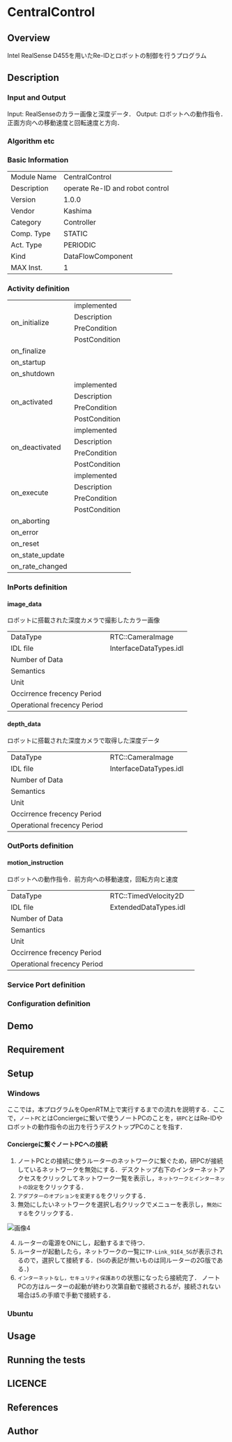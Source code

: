 ﻿# CentralControl

## Overview
Intel RealSense D455を用いたRe-IDとロボットの制御を行うプログラム

## Description



### Input and Output
Input: RealSenseのカラー画像と深度データ．
Output: ロボットへの動作指令．正面方向への移動速度と回転速度と方向．

### Algorithm etc



### Basic Information

|  |  |
----|---- 
| Module Name | CentralControl |
| Description | operate Re-ID and robot control |
| Version | 1.0.0 |
| Vendor | Kashima |
| Category | Controller |
| Comp. Type | STATIC |
| Act. Type | PERIODIC |
| Kind | DataFlowComponent |
| MAX Inst. | 1 |

### Activity definition

<table>
  <tr>
    <td rowspan="4">on_initialize</td>
    <td colspan="2">implemented</td>
    <tr>
      <td>Description</td>
      <td></td>
    </tr>
    <tr>
      <td>PreCondition</td>
      <td></td>
    </tr>
    <tr>
      <td>PostCondition</td>
      <td></td>
    </tr>
  </tr>
  <tr>
    <td>on_finalize</td>
    <td colspan="2"></td>
  </tr>
  <tr>
    <td>on_startup</td>
    <td colspan="2"></td>
  </tr>
  <tr>
    <td>on_shutdown</td>
    <td colspan="2"></td>
  </tr>
  <tr>
    <td rowspan="4">on_activated</td>
    <td colspan="2">implemented</td>
    <tr>
      <td>Description</td>
      <td></td>
    </tr>
    <tr>
      <td>PreCondition</td>
      <td></td>
    </tr>
    <tr>
      <td>PostCondition</td>
      <td></td>
    </tr>
  </tr>
  <tr>
    <td rowspan="4">on_deactivated</td>
    <td colspan="2">implemented</td>
    <tr>
      <td>Description</td>
      <td></td>
    </tr>
    <tr>
      <td>PreCondition</td>
      <td></td>
    </tr>
    <tr>
      <td>PostCondition</td>
      <td></td>
    </tr>
  </tr>
  <tr>
    <td rowspan="4">on_execute</td>
    <td colspan="2">implemented</td>
    <tr>
      <td>Description</td>
      <td></td>
    </tr>
    <tr>
      <td>PreCondition</td>
      <td></td>
    </tr>
    <tr>
      <td>PostCondition</td>
      <td></td>
    </tr>
  </tr>
  <tr>
    <td>on_aborting</td>
    <td colspan="2"></td>
  </tr>
  <tr>
    <td>on_error</td>
    <td colspan="2"></td>
  </tr>
  <tr>
    <td>on_reset</td>
    <td colspan="2"></td>
  </tr>
  <tr>
    <td>on_state_update</td>
    <td colspan="2"></td>
  </tr>
  <tr>
    <td>on_rate_changed</td>
    <td colspan="2"></td>
  </tr>
</table>

### InPorts definition

#### image_data

ロボットに搭載された深度カメラで撮影したカラー画像

<table>
  <tr>
    <td>DataType</td>
    <td>RTC::CameraImage</td>
    <td></td>
  </tr>
  <tr>
    <td>IDL file</td>
    <td colspan="2">InterfaceDataTypes.idl</td>
  </tr>
  <tr>
    <td>Number of Data</td>
    <td colspan="2"></td>
  </tr>
  <tr>
    <td>Semantics</td>
    <td colspan="2"></td>
  </tr>
  <tr>
    <td>Unit</td>
    <td colspan="2"></td>
  </tr>
  <tr>
    <td>Occirrence frecency Period</td>
    <td colspan="2"></td>
  </tr>
  <tr>
    <td>Operational frecency Period</td>
    <td colspan="2"></td>
  </tr>
</table>

#### depth_data

ロボットに搭載された深度カメラで取得した深度データ

<table>
  <tr>
    <td>DataType</td>
    <td>RTC::CameraImage</td>
    <td></td>
  </tr>
  <tr>
    <td>IDL file</td>
    <td colspan="2">InterfaceDataTypes.idl</td>
  </tr>
  <tr>
    <td>Number of Data</td>
    <td colspan="2"></td>
  </tr>
  <tr>
    <td>Semantics</td>
    <td colspan="2"></td>
  </tr>
  <tr>
    <td>Unit</td>
    <td colspan="2"></td>
  </tr>
  <tr>
    <td>Occirrence frecency Period</td>
    <td colspan="2"></td>
  </tr>
  <tr>
    <td>Operational frecency Period</td>
    <td colspan="2"></td>
  </tr>
</table>


### OutPorts definition

#### motion_instruction
ロボットへの動作指令．前方向への移動速度，回転方向と速度


<table>
  <tr>
    <td>DataType</td>
    <td>RTC::TimedVelocity2D</td>
    <td></td>
  </tr>
  <tr>
    <td>IDL file</td>
    <td colspan="2">ExtendedDataTypes.idl</td>
  </tr>
  <tr>
    <td>Number of Data</td>
    <td colspan="2"></td>
  </tr>
  <tr>
    <td>Semantics</td>
    <td colspan="2"></td>
  </tr>
  <tr>
    <td>Unit</td>
    <td colspan="2"></td>
  </tr>
  <tr>
    <td>Occirrence frecency Period</td>
    <td colspan="2"></td>
  </tr>
  <tr>
    <td>Operational frecency Period</td>
    <td colspan="2"></td>
  </tr>
</table>


### Service Port definition


### Configuration definition


## Demo

## Requirement

## Setup

### Windows
ここでは，本プログラムをOpenRTM上で実行するまでの流れを説明する．ここで，`ノートPC`とはConciergeに繋いで使うノートPCのことを，`研PC`とはRe-IDやロボットの動作指令の出力を行うデスクトップPCのことを指す．
#### Conciergeに繋ぐノートPCへの接続
1. ノートPCとの接続に使うルーターのネットワークに繋ぐため，研PCが接続しているネットワークを無効にする．デスクトップ右下のインターネットアクセスをクリックしてネットワーク一覧を表示し，`ネットワークとインターネットの設定`をクリックする．
2. `アダプターのオプションを変更する`をクリックする．
3. 無効にしたいネットワークを選択し右クリックでメニューを表示し，`無効にする`をクリックする．


![画像4](https://github.com/user-attachments/assets/b718095f-95e8-4368-8eb2-65daebeb51fa)

4. ルーターの電源をONにし，起動するまで待つ．
5. ルーターが起動したら，ネットワークの一覧に`TP-Link_91E4_5G`が表示されるので，選択して接続する．(`5G`の表記が無いものは同ルーターの2G版である．)
6. `インターネットなし，セキュリティ保護あり`の状態になったら接続完了．
ノートPCの方はルーターの起動が終わり次第自動で接続されるが，接続されない場合は5.の手順で手動で接続する．




### Ubuntu

## Usage

## Running the tests

## LICENCE




## References




## Author


